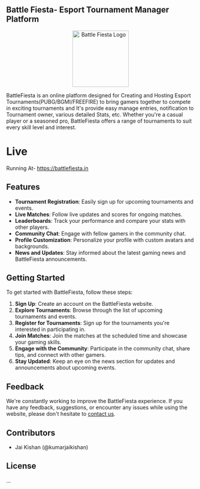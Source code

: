 

## Battle Fiesta- Esport Tournament Manager Platform


<p align="center">
  <img src="https://res.cloudinary.com/dusxlxlvm/image/upload/v1745043938/battlefiesta/assets/logo/logowebp_250_ockuou.webp" width="150" height="150" alt="Battle Fiesta Logo">
</p>

BattleFiesta is an online platform designed for Creating and Hosting Esport Tournaments(PUBG/BGMI/FREEFIRE) to bring gamers together to compete in exciting tournaments and It's provide easy manage entries, notification to Tournament owner, various detailed Stats, etc. Whether you're a casual player or a seasoned pro, BattleFiesta offers a range of tournaments to suit every skill level and interest.

# Live

Running At- https://battlefiesta.in

## Features

- **Tournament Registration**: Easily sign up for upcoming tournaments and events.
- **Live Matches**: Follow live updates and scores for ongoing matches.
- **Leaderboards**: Track your performance and compare your stats with other players.
- **Community Chat**: Engage with fellow gamers in the community chat.
- **Profile Customization**: Personalize your profile with custom avatars and backgrounds.
- **News and Updates**: Stay informed about the latest gaming news and BattleFiesta announcements.

## Getting Started

To get started with BattleFiesta, follow these steps:

1. **Sign Up**: Create an account on the BattleFiesta website.
2. **Explore Tournaments**: Browse through the list of upcoming tournaments and events.
3. **Register for Tournaments**: Sign up for the tournaments you're interested in participating in.
4. **Join Matches**: Join the matches at the scheduled time and showcase your gaming skills.
5. **Engage with the Community**: Participate in the community chat, share tips, and connect with other gamers.
6. **Stay Updated**: Keep an eye on the news section for updates and announcements about upcoming events.

## Feedback

We're constantly working to improve the BattleFiesta experience. If you have any feedback, suggestions, or encounter any issues while using the website, please don't hesitate to [contact us](https://battlefiesta.vercel.app/contact).

## Contributors

- Jai Kishan (@kumarjaikishan)

## License

...
